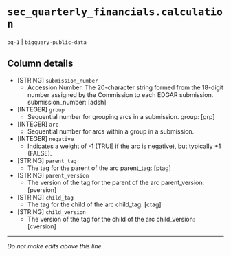 # `sec_quarterly_financials.calculation`
`bq-1` | `bigquery-public-data`

## Column details
* [STRING]    `submission_number`
  - Accession Number. The 20-character string formed from the 18-digit number assigned by the Commission to each EDGAR submission. submission_number: [adsh]
* [INTEGER]   `group`
  - Sequential number for grouping arcs in a submission. group: [grp]
* [INTEGER]   `arc`
  - Sequential number for arcs within a group in a submission.
* [INTEGER]   `negative`
  - Indicates a weight of -1 (TRUE if the arc is negative), but typically +1 (FALSE).
* [STRING]    `parent_tag`
  - The tag for the parent of the arc parent_tag: [ptag]
* [STRING]    `parent_version`
  - The version of the tag for the parent of the arc parent_version: [pversion]
* [STRING]    `child_tag`
  - The tag for the child of the arc child_tag: [ctag]
* [STRING]    `child_version`
  - The version of the tag for the child of the arc child_version: [cversion]

-------------------------------------------------------------------------------
*Do not make edits above this line.*
